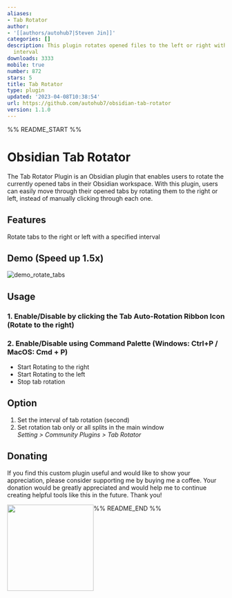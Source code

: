 ```yaml
---
aliases:
- Tab Rotator
author:
- '[[authors/autohub7|Steven Jin]]'
categories: []
description: This plugin rotates opened files to the left or right with a specified
  interval
downloads: 3333
mobile: true
number: 872
stars: 5
title: Tab Rotator
type: plugin
updated: '2023-04-08T10:38:54'
url: https://github.com/autohub7/obsidian-tab-rotator
version: 1.1.0
---
```


%% README_START %%

# Obsidian Tab Rotator

The Tab Rotator Plugin is an Obsidian plugin that enables users to rotate the currently opened tabs in their Obsidian workspace. With this plugin, users can easily move through their opened tabs by rotating them to the right or left, instead of manually clicking through each one.

## Features
Rotate tabs to the right or left with a specified interval

## Demo (Speed up 1.5x)

![demo_rotate_tabs](https://user-images.githubusercontent.com/10937668/234929351-79cce7ed-3ce5-457f-a33e-de887545fdc7.gif)

## Usage
### 1. Enable/Disable by clicking the Tab Auto-Rotation Ribbon Icon (Rotate to the right)
### 2. Enable/Disable using Command Palette (Windows: Ctrl+P / MacOS: Cmd + P) 
  * Start Rotating to the right 
  * Start Rotating to the left 
  * Stop tab rotation 

## Option
1. Set the interval of tab rotation (second) 
2. Set rotation tab only or all splits in the main window \
*Setting > Community Plugins > Tab Rotator*

## Donating
If you find this custom plugin useful and would like to show your appreciation, please consider supporting me by buying me a coffee. Your donation would be greatly appreciated and would help me to continue creating helpful tools like this in the future. Thank you!

[<img style="float:left" src="https://user-images.githubusercontent.com/14358394/115450238-f39e8100-a21b-11eb-89d0-fa4b82cdbce8.png" width="200">](https://ko-fi.com/stevenjin)


%% README_END %%